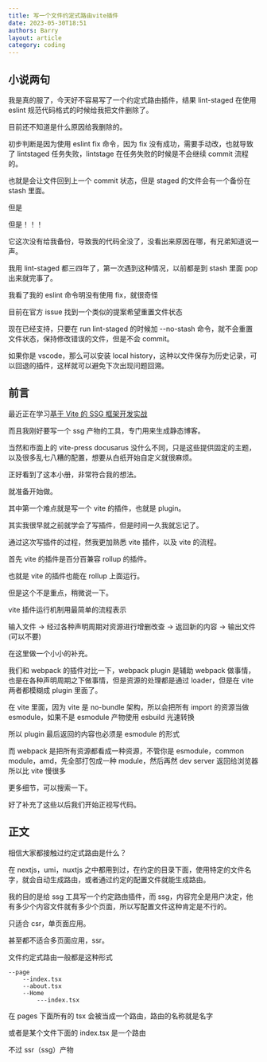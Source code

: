 ```yaml
---
title: 写一个文件约定式路由vite插件
date: 2023-05-30T18:51
authors: Barry
layout: article
category: coding
---
```


## 小说两句

我是真的服了，今天好不容易写了一个约定式路由插件，结果 lint-staged 在使用 eslint 规范代码格式的时候给我把文件删除了。

目前还不知道是什么原因给我删除的。

初步判断是因为使用 eslint fix 命令，因为 fix 没有成功，需要手动改，也就导致了 lintstaged 任务失败，lintstage 在任务失败的时候是不会继续 commit 流程的。

也就是会让文件回到上一个 commit 状态，但是 staged 的文件会有一个备份在 stash 里面。

但是

但是！！！

它这次没有给我备份，导致我的代码全没了，没看出来原因在哪，有兄弟知道说一声。

我用 lint-staged 都三四年了，第一次遇到这种情况，以前都是到 stash 里面 pop 出来就完事了。

我看了我的 eslint 命令明没有使用 fix，就很奇怪

目前在官方 issue 找到一个类似的提案希望重置文件状态

现在已经支持，只要在 run lint-staged 的时候加 --no-stash 命令，就不会重置文件状态，保持修改错误的文件，但是不会 commit。

如果你是 vscode，那么可以安装 local history，这种以文件保存为历史记录，可以回退的插件，这样就可以避免下次出现问题回溯。

## 前言

最近正在学习[基于 Vite 的 SSG 框架开发实战](https://juejin.cn/video/7163857336258265102?enter_from=course_center&utm_source=course_center)

而且我刚好要写一个 ssg 产物的工具，专门用来生成静态博客。

当然和市面上的 vite-press docusarus 没什么不同，只是这些提供固定的主题，以及很多乱七八糟的配置，想要从白纸开始自定义就很麻烦。

正好看到了这本小册，非常符合我的想法。

就准备开始做。

其中第一个难点就是写一个 vite 的插件，也就是 plugin。

其实我很早就之前就学会了写插件，但是时间一久我就忘记了。

通过这次写插件的过程，然我更加熟悉 vite 插件，以及 vite 的流程。

首先 vite 的插件是百分百兼容 rollup 的插件。

也就是 vite 的插件也能在 rollup 上面运行。

但是这个不是重点，稍微说一下。

vite 插件运行机制用最简单的流程表示

输入文件 -> 经过各种声明周期对资源进行增删改查 -> 返回新的内容 -> 输出文件(可以不要)

在这里做一个小小的补充。

我们和 webpack 的插件对比一下，webpack plugin 是辅助 webpack 做事情，也是在各种声明周期之下做事情，但是资源的处理都是通过 loader，但是在 vite 两者都模糊成 plugin 里面了。

在 vite 里面，因为 vite 是 no-bundle 架构，所以会把所有 import 的资源当做 esmodule，如果不是 esmodule 产物使用 esbuild 光速转换

所以 plugin 最后返回的内容也必须是 esmodule 的形式

而 webpack 是把所有资源都看成一种资源，不管你是 esmodule，common module，amd，先全部打包成一种 module，然后再然 dev server 返回给浏览器所以比 vite 慢很多

更多细节，可以搜索一下。

好了补充了这些以后我们开始正视写代码。

## 正文

相信大家都接触过约定式路由是什么？

在 nextjs，umi，nuxtjs 之中都用到过，在约定的目录下面，使用特定的文件名字，就会自动生成路由，或者通过约定的配置文件就能生成路由。

我的目的是给 ssg 工具写一个约定路由插件，而 ssg，内容完全是用户决定，他有多少个内容文件就有多少个页面，所以写配置文件这种肯定是不行的。

只适合 csr，单页面应用。

甚至都不适合多页面应用，ssr。

文件约定式路由一般都是这种形式

```
--page
    --index.tsx
    --about.tsx
    --Home
        ---index.tsx
```

在 pages 下面所有的 tsx 会被当成一个路由，路由的名称就是名字

或者是某个文件下面的 index.tsx 是一个路由

不过 ssr（ssg）产物
